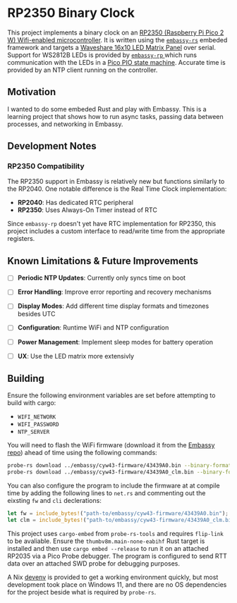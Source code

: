 # RP2350 Binary Clock

This project implements a binary clock on an [RP2350 (Raspberry Pi Pico 2 W) Wifi-enabled microcontroller](https://www.mouser.com/ProductDetail/Raspberry-Pi/SC1633?qs=3vio67wFuYrX4U8ue%2Fh1eA%3D%3D). It is written using the [`embassy-rs`](https://github.com/embassy-rs/embassy) embeded framework and targets a [Waveshare 16x10 LED Matrix Panel](https://www.waveshare.com/pico-rgb-led.htm) over serial. Support for WS2812B LEDs is provided by [`embassy-rp` ](https://github.com/embassy-rs/embassy/blob/main/embassy-rp/src/pio_programs/ws2812.rs) which runs communication with the LEDs in a [Pico PIO state machine](https://www.raspberrypi.com/news/what-is-pio/). Accurate time is provided by an NTP client running on the controller.

## Motivation
I wanted to do some embeded Rust and play with Embassy. This is a learning project that shows how to run async tasks, passing data between processes, and networking in Embassy.

## Development Notes

### RP2350 Compatibility

The RP2350 support in Embassy is relatively new but functions similarly to the RP2040. One notable difference is the Real Time Clock implementation:

- **RP2040**: Has dedicated RTC peripheral
- **RP2350**: Uses Always-On Timer instead of RTC

Since `embassy-rp` doesn't yet have RTC implementation for RP2350, this project includes a custom interface to read/write time from the appropriate registers.

## Known Limitations & Future Improvements

- [ ] **Periodic NTP Updates**: Currently only syncs time on boot
- [ ] **Error Handling**: Improve error reporting and recovery mechanisms
- [ ] **Display Modes**: Add different time display formats and timezones besides UTC
- [ ] **Configuration**: Runtime WiFi and NTP configuration
- [ ] **Power Management**: Implement sleep modes for battery operation
- [ ] **UX**: Use the LED matrix more extensivly


## Building

Ensure the following environment variables are set before attempting to build with cargo:
* `WIFI_NETWORK`
* `WIFI_PASSWORD`
* `NTP_SERVER`

You will need to flash the WiFi firmware (download it from the [Embassy repo](https://github.com/embassy-rs/embassy)) ahead of time using the following commands:
```bash
probe-rs download ../embassy/cyw43-firmware/43439A0.bin --binary-format bin --chip RP235x --base-address 0x10100000
probe-rs download ../embassy/cyw43-firmware/43439A0_clm.bin --binary-format bin --chip RP235x --base-address 0x10140000

```
You can also configure the program to include the firmware at at compile time by adding the following lines to `net.rs` and commenting out the eixsting `fw` and `cli` declerations:
```rust
let fw = include_bytes!("path-to/embassy/cyw43-firmware/43439A0.bin");
let clm = include_bytes!("path-to/embassy/cyw43-firmware/43439A0_clm.bin");
```

This project uses `cargo-embed` from `probe-rs-tools` and requires `flip-link` to be avaliable. Ensure the `thumbv8m.main-none-eabihf` Rust target is installed and then use `cargo embed --release` to run it on an attached RP2035 via a Pico Probe debugger. The program is configured to send RTT data over an attached SWD probe for debugging purposes.

A Nix [devenv](https://github.com/cachix/devenv) is provided to get a working environment quickly, but most development took place on Windows 11, and there are no OS dependencies for the project beside what is required by `probe-rs`.